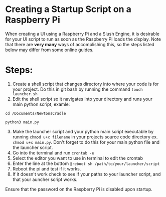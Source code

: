 # Creating a Startup Script on a Raspberry Pi

When creating a UI using a Raspberry Pi and a Slush Engine, it is desirable for your UI script to run as soon as the Raspberry Pi loads the display. Note that there are **very many** ways of accomplishing this, so the steps listed below may differ from some online guides.

# Steps:

1. Create a shell script that changes directory into where your code is for your project. Do this in git bash by running the command `touch launcher.sh`
2. Edit the shell script so it navigates into your directory and runs your main python script, examle:

`cd /Documents/NewtonsCradle`

`python3 main.py`

3. Make the launcher script and your python main script executable by running `chmod u+x filename` in your projects source code directory ex. `chmod u+x main.py`. Don't forget to do this for your main python file and the launcher script.
4. Go into the terminal and run `crontab -e`
5. Select the editor you want to use in terminal to edit the crontab
6. Enter the line at the bottom `@reboot sh /path/to/your/launcher/script`
7. Reboot the pi and test if it works.
8. If it doesn't work check to see if your paths to your launcher script, and that your auncher script works.

Ensure that the password on the Raspberry Pi is disabled upon startup.
